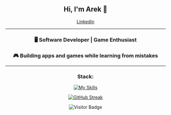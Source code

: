<div align="center">
  
## Hi, I'm Arek 👋

[Linkedin](https://www.linkedin.com/in/arkadiusz-kasztelan-943325269/)  

---
<div align="center">

### 🖥️ Software Developer | Game Enthusiast  
### 🎮 Building apps and games while learning from mistakes  

</div>

---
<div align="center">
  
### Stack:
[![My Skills](https://skillicons.dev/icons?i=java,spring,cs,unity,git,php,docker,postgres,symfony)](https://skillicons.dev)

[![GitHub Streak](https://nirzak-streak-stats.vercel.app?user=malpish0n&theme=transparent&hide_border=true)](https://git.io/streak-stats)

![Visitor Badge](https://visitor-badge.laobi.icu/badge?page_id=malpish0n)


</div>
